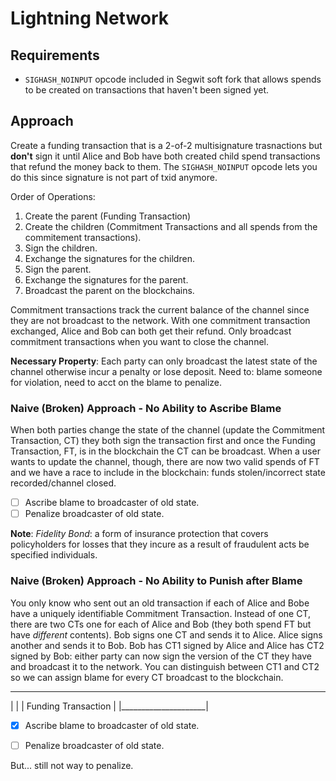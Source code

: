 Lightning Network
=================

Requirements
------------
* `SIGHASH_NOINPUT` opcode included in Segwit soft fork that allows spends to be created on transactions that haven't been signed yet.


Approach
---------
Create a funding transaction that is a 2-of-2 multisignature trasnactions but **don't** sign it until Alice and Bob have both created child spend transactions that refund the money back to them.
The `SIGHASH_NOINPUT` opcode lets you do this since signature is not part of txid anymore.

Order of Operations:
1. Create the parent (Funding Transaction)
2. Create the children (Commitment Transactions and all spends from the commitement transactions).
3. Sign the children.
4. Exchange the signatures for the children.
5. Sign the parent.
6. Exchange the signatures for the parent.
7. Broadcast the parent on the blockchains.

Commitment transactions track the current balance of the channel since they are not broadcast to the network. With one commitment transaction exchanged, Alice and Bob can both get their refund.
Only broadcast commitment transactions when you want to close the channel.

**Necessary Property**: Each party can only broadcast the latest state of the channel otherwise incur a penalty or lose deposit. Need to: blame someone for violation, need to acct on the blame to penalize.

### Naive (Broken) Approach - No Ability to Ascribe Blame
When both parties change the state of the channel (update the Commitment Transaction, CT) they both sign the transaction first and once the Funding Transaction, FT, is in the blockchain the CT can be broadcast.
When a user wants to update the channel, though, there are now two valid spends of FT and we have a race to include in the blockchain: funds stolen/incorrect state recorded/channel closed.

- [ ] Ascribe blame to broadcaster of old state.
- [ ] Penalize broadcaster of old state.

**Note**: _Fidelity Bond_: a form of insurance protection that covers policyholders for losses that they incure as a result of fraudulent acts be specified individuals.

### Naive (Broken) Approach - No Ability to Punish after Blame
You only know who sent out an old transaction if each of Alice and Bobe have a uniquely identifiable Commitment Transaction.
Instead of one CT, there are two CTs one for each of Alice and Bob (they both spend FT but have *different* contents).
Bob signs one CT and sends it to Alice. Alice signs another and sends it to Bob.
Bob has CT1 signed by Alice and Alice has CT2 signed by Bob: either party can now sign the version of the CT they have and broadcast it to the network.
You can distinguish between CT1 and CT2 so we can assign blame for every CT broadcast to the blockchain.
 _____________________
|                     |
| Funding Transaction |
|_____________________|

- [x] Ascribe blame to broadcaster of old state.
- [ ] Penalize broadcaster of old state.


But... still not way to penalize.
